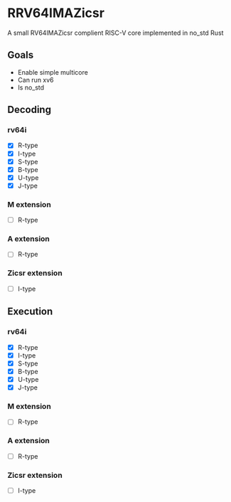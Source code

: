 # RRV64IMAZicsr
A small RV64IMAZicsr complient RISC-V core implemented in no_std Rust

## Goals
- Enable simple multicore
- Can run xv6
- Is no_std

## Decoding

### rv64i
- [x] R-type
- [x] I-type
- [x] S-type
- [x] B-type
- [x] U-type
- [x] J-type

### M extension
- [ ] R-type

### A extension
- [ ] R-type

### Zicsr extension
- [ ] I-type

## Execution

### rv64i
- [x] R-type
- [x] I-type
- [x] S-type
- [x] B-type
- [x] U-type
- [x] J-type

### M extension
- [ ] R-type

### A extension
- [ ] R-type

### Zicsr extension
- [ ] I-type
